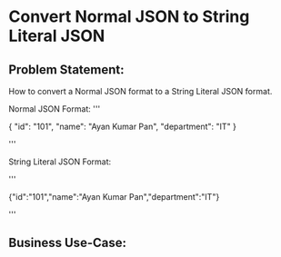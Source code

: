 # Convert Normal JSON to String Literal JSON

## Problem Statement: 
How to convert a Normal JSON format to a String Literal JSON format.

Normal JSON Format:
'''

{
  "id": "101",
  "name": "Ayan Kumar Pan",
  "department": "IT"
}

'''

String Literal JSON Format:

'''

{\"id\":\"101\",\"name\":\"Ayan Kumar Pan",\"department\":\"IT\"}

'''

## Business Use-Case: 
